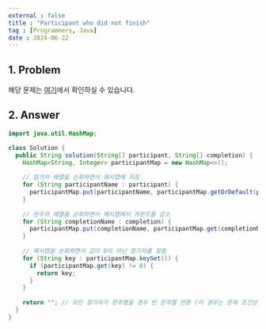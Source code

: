 ```yaml
---
external : false
title : "Participant who did not finish"
tag : [Programmers, Java]
date : 2024-06-22
---
```


## 1. Problem

해당 문제는 [여기](https://school.programmers.co.kr/learn/courses/30/lessons/42576?language=java)에서 확인하실 수 있습니다.

## 2. Answer

```java
import java.util.HashMap;

class Solution {
  public String solution(String[] participant, String[] completion) {
    HashMap<String, Integer> participantMap = new HashMap<>();
    
    // 참가자 배열을 순회하면서 해시맵에 저장
    for (String participantName : participant) {
      participantMap.put(participantName, participantMap.getOrDefault(participantName, 0) + 1);
    }
    
    // 완주자 배열을 순회하면서 해시맵에서 카운트를 감소
    for (String completionName : completion) {
      participantMap.put(completionName, participantMap.get(completionName) - 1);
    }
    
    // 해시맵을 순회하면서 값이 0이 아닌 참가자를 찾음
    for (String key : participantMap.keySet()) {
      if (participantMap.get(key) != 0) {
        return key;
      }
    }
    
    return ""; // 모든 참가자가 완주했을 경우 빈 문자열 반환 (이 경우는 문제 조건상 발생하지 않음)
  }
}
```
